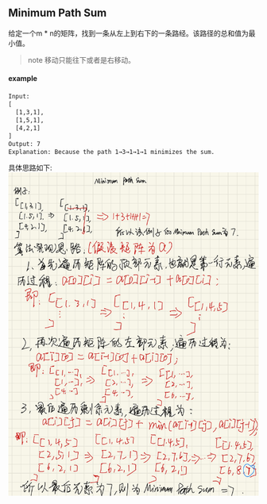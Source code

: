 ## Minimum Path Sum

给定一个m * n的矩阵，找到一条从左上到右下的一条路经。该路径的总和值为最小值。

> note
> 移动只能往下或者是右移动。

#### example
```
Input:
[
  [1,3,1],
  [1,5,1],
  [4,2,1]
]
Output: 7
Explanation: Because the path 1→3→1→1→1 minimizes the sum.
```

具体思路如下:
<img src="../../Images/minimum_path_sum-1.jpg" />
